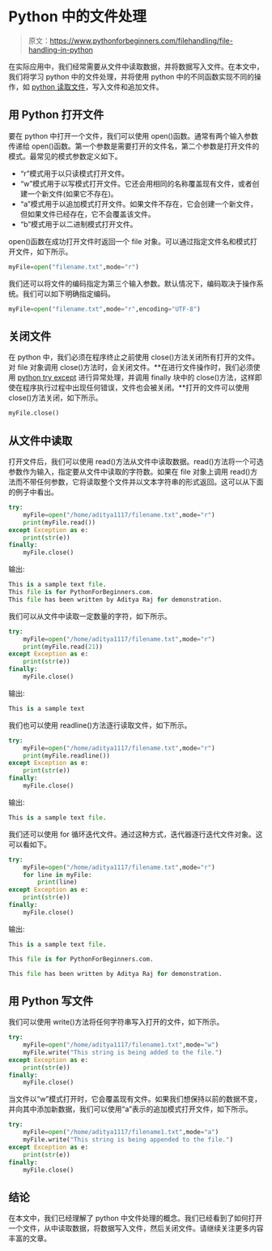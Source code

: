 # Python 中的文件处理

> 原文：<https://www.pythonforbeginners.com/filehandling/file-handling-in-python>

在实际应用中，我们经常需要从文件中读取数据，并将数据写入文件。在本文中，我们将学习 python 中的文件处理，并将使用 python 中的不同函数实现不同的操作，如 [python 读取文件](https://www.pythonforbeginners.com/files/reading-and-writing-files-in-python)，写入文件和追加文件。

## 用 Python 打开文件

要在 python 中打开一个文件，我们可以使用 open()函数。通常有两个输入参数传递给 open()函数。第一个参数是需要打开的文件名，第二个参数是打开文件的模式。最常见的模式参数定义如下。

*   “r”模式用于以只读模式打开文件。
*   “w”模式用于以写模式打开文件。它还会用相同的名称覆盖现有文件，或者创建一个新文件(如果它不存在)。
*   “a”模式用于以追加模式打开文件。如果文件不存在，它会创建一个新文件，但如果文件已经存在，它不会覆盖该文件。
*   “b”模式用于以二进制模式打开文件。

open()函数在成功打开文件时返回一个 file 对象。可以通过指定文件名和模式打开文件，如下所示。

```py
myFile=open("filename.txt",mode="r") 
```

我们还可以将文件的编码指定为第三个输入参数。默认情况下，编码取决于操作系统。我们可以如下明确指定编码。

```py
myFile=open("filename.txt",mode="r",encoding="UTF-8")
```

## 关闭文件

在 python 中，我们必须在程序终止之前使用 close()方法关闭所有打开的文件。对 file 对象调用 close()方法时，会关闭文件。**在进行文件操作时，我们必须使用 [python try except](https://www.pythonforbeginners.com/error-handling/python-try-and-except) 进行异常处理，并调用 finally 块中的 close()方法，这样即使在程序执行过程中出现任何错误，文件也会被关闭。**打开的文件可以使用 close()方法关闭，如下所示。

```py
myFile.close()
```

## 从文件中读取

打开文件后，我们可以使用 read()方法从文件中读取数据。read()方法将一个可选参数作为输入，指定要从文件中读取的字符数。如果在 file 对象上调用 read()方法而不带任何参数，它将读取整个文件并以文本字符串的形式返回。这可以从下面的例子中看出。

```py
try:
    myFile=open("/home/aditya1117/filename.txt",mode="r")
    print(myFile.read())
except Exception as e:
    print(str(e))
finally:
    myFile.close()
```

输出:

```py
This is a sample text file.
This file is for PythonForBeginners.com.
This file has been written by Aditya Raj for demonstration.
```

我们可以从文件中读取一定数量的字符，如下所示。

```py
try:
    myFile=open("/home/aditya1117/filename.txt",mode="r")
    print(myFile.read(21))
except Exception as e:
    print(str(e))
finally:
    myFile.close()
```

输出:

```py
This is a sample text 
```

我们也可以使用 readline()方法逐行读取文件，如下所示。

```py
try:
    myFile=open("/home/aditya1117/filename.txt",mode="r")
    print(myFile.readline())
except Exception as e:
    print(str(e))
finally:
    myFile.close()
```

输出:

```py
This is a sample text file. 
```

我们还可以使用 for 循环迭代文件。通过这种方式，迭代器逐行迭代文件对象。这可以看如下。

```py
try:
    myFile=open("/home/aditya1117/filename.txt",mode="r")
    for line in myFile:
        print(line)
except Exception as e:
    print(str(e))
finally:
    myFile.close()
```

输出:

```py
This is a sample text file.

This file is for PythonForBeginners.com.

This file has been written by Aditya Raj for demonstration. 
```

## 用 Python 写文件

我们可以使用 write()方法将任何字符串写入打开的文件，如下所示。

```py
try:
    myFile=open("/home/aditya1117/filename1.txt",mode="w")
    myFile.write("This string is being added to the file.")
except Exception as e:
    print(str(e))
finally:
    myFile.close()
```

当文件以“w”模式打开时，它会覆盖现有文件。如果我们想保持以前的数据不变，并向其中添加新数据，我们可以使用“a”表示的追加模式打开文件，如下所示。

```py
try:
    myFile=open("/home/aditya1117/filename1.txt",mode="a")
    myFile.write("This string is being appended to the file.")
except Exception as e:
    print(str(e))
finally:
    myFile.close()
```

## 结论

在本文中，我们已经理解了 python 中文件处理的概念。我们已经看到了如何打开一个文件，从中读取数据，将数据写入文件，然后关闭文件。请继续关注更多内容丰富的文章。